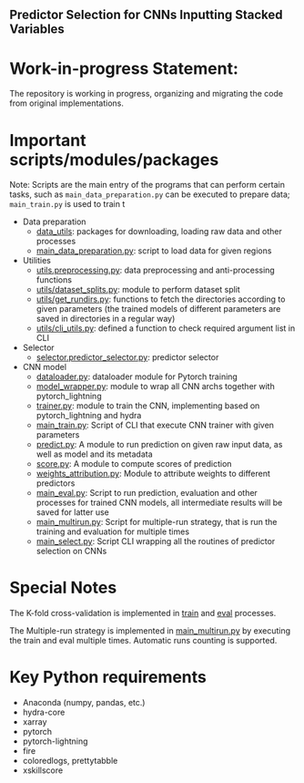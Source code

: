 Predictor Selection for CNNs Inputting Stacked Variables
---

# Work-in-progress Statement:
    
The repository is working in progress, organizing and migrating the code from original implementations. 

# Important scripts/modules/packages
Note: Scripts are the main entry of the programs that can perform certain tasks, such as `main_data_preparation.py` can be executed to prepare data; `main_train.py` is used to train t
- Data preparation
    - [data_utils](data_utils/readme.md): packages for downloading, loading raw data and other processes
    - [main_data_preparation.py](main_data_preparation.py): script to load data for given regions
- Utilities
  - [utils.preprocessing.py](utils/preprocessing.py): data preprocessing and anti-processing functions
  - [utils/dataset_splits.py](utils/dataset_splits.py): module to perform dataset split
  - [utils/get_rundirs.py](utils/get_rundirs.py): functions to fetch the directories according to given parameters (the trained models of different parameters are saved in directories in a regular way)
  - [utils/cli_utils.py](utils/cli_utils.py): defined a function to check required argument list in CLI
- Selector
  - [selector.predictor_selector.py](selector/predictor_selector.py): predictor selector
- CNN model
  - [dataloader.py](dataloader.py): dataloader module for Pytorch training
  - [model_wrapper.py](model_wrapper.py): module to wrap all CNN archs together with pytorch_lightning
  - [trainer.py](trainer.py): module to train the CNN, implementing based on pytorch_lightning and hydra
  - [main_train.py](main_train.py): Script of CLI that execute CNN trainer with given parameters
  - [predict.py](predict.py): A module to run prediction on given raw input data, as well as model and its metadata
  - [score.py](score.py): A module to compute scores of prediction
  - [weights_attribution.py](weights_attribution.py): Module to attribute weights to different predictors
  - [main_eval.py](main_eval.py): Script to run prediction, evaluation and other processes for trained CNN models, all intermediate results will be saved for latter use
  - [main_multirun.py](main_multirun.py): Script for multiple-run strategy, that is run the training and evaluation for multiple times
  - [main_select.py](main_select.py): Script CLI wrapping all the routines of predictor selection on CNNs


# Special Notes

The K-fold cross-validation is implemented in [train](main_train.py) and [eval](main_eval.py) processes. 

The Multiple-run strategy is implemented in [main_multirun.py](main_multirun.py) by executing the train and eval multiple times. Automatic runs counting is supported. 

# Key Python requirements
- Anaconda (numpy, pandas, etc.)
- hydra-core
- xarray
- pytorch
- pytorch-lightning  
- fire
- coloredlogs, prettytabble
- xskillscore
